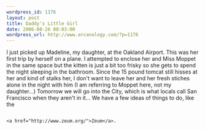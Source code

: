 ```yaml
--- 
wordpress_id: 1176
layout: post
title: Daddy's Little Girl
date: 2006-08-26 00:03:00
wordpress_url: http://www.arcanology.com/?p=1176
---
```

I just picked up Madeline, my daughter, at the Oakland Airport. This was her first trip by herself on a plane. I attempted to enclose her and Miss Moppet in the same space but the kitten is just a bit too frisky so she gets to spend the night sleeping in the bathroom. Since the 15 pound tomcat still hisses at her and kind of stalks her, I don't want to leave her and her fresh stiches alone in the night with him (I am referring to Moppet here, not my daughter...) Tomorrow we will go into the City, which is what locals call San Francisco when they aren't in it... We have a few ideas of things to do, like the 
                                                                                                                                                                                                                                                                                                                                                                                                                                                                                                                                                                                                                                                                                                                                                                                                                      
                                                                                                                                                                                                                                                                                                                                                                                                                                                                                                                                                                                                                                                                                                                                                                                                                      <a href="http://www.zeum.org/">Zeum</a>.